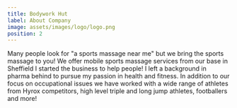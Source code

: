 ```yaml
---
title: Bodywork Hut
label: About Company
image: assets/images/logo/logo.png
position: 2
---
```

Many people look for "a sports massage near me" but we bring the sports massage to you! We offer mobile sports massage services from our base in Sheffield I started the business to help people! I left a background in pharma behind to pursue my passion in health and fitness. In addition to our focus on occupational issues we have worked with a wide range of athletes from Hyrox competitors, high level triple and long jump athletes, footballers and more!
